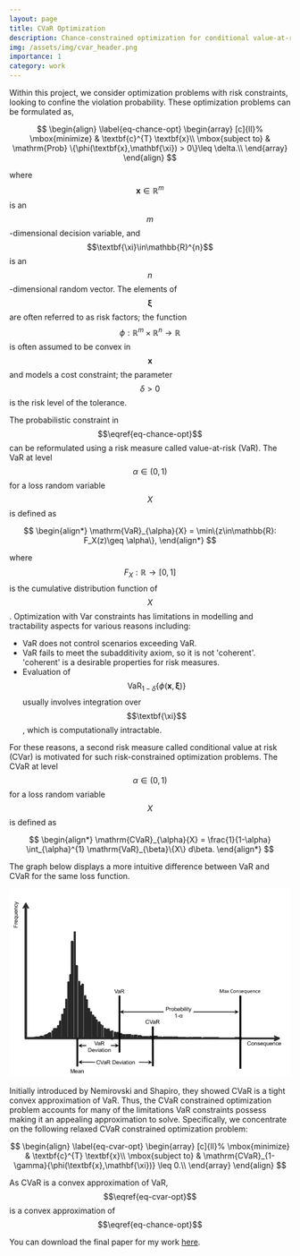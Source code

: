 ```yaml
---
layout: page
title: CVaR Optimization
description: Chance-constrained optimization for conditional value-at-risk problems
img: /assets/img/cvar_header.png
importance: 1
category: work
---
```

Within this project, we consider optimization problems with risk constraints, looking to confine the violation probability. These optimization problems can be formulated as,

$$
\begin{align}
\label{eq-chance-opt}
\begin{array}
[c]{ll}%
\mbox{minimize} & \textbf{c}^{T}
\textbf{x}\\
\mbox{subject to} & \mathrm{Prob} \{\phi(\textbf{x},\mathbf{\xi}) > 0\}\leq \delta.\\
\end{array}
\end{align}
$$

where $$\textbf{x}\in\mathbb{R}^{m}$$ is an $$m$$-dimensional decision variable, and $$\textbf{\xi}\in\mathbb{R}^{n}$$ is an $$n$$-dimensional random vector. 
The elements of $$\mathbf{\xi}$$ are often referred to as risk factors; the function $$\phi: \mathbb{R}^{m}\times\mathbb{R}^{n}
\rightarrow\mathbb{R}$$ is often assumed to be convex in $$\textbf{x}$$ and models a cost constraint; the parameter
$$\delta> 0$$ is the risk level of the tolerance.


The probabilistic constraint in $$\eqref{eq-chance-opt}$$ can be reformulated using a risk measure called value-at-risk (VaR). The VaR at level $$\alpha \in (0,1)$$ for a loss random variable $$X$$ is defined as


$$
\begin{align*}
    \mathrm{VaR}_{\alpha}{X}
    = \min\{z\in\mathbb{R}: F_X(z)\geq \alpha\},
\end{align*}
$$


where $$F_X: \mathbb{R}\rightarrow[0,1]$$ is the cumulative distribution function of $$X$$. Optimization with Var constraints has limitations in modelling and tractability aspects for various reasons including:
* VaR does not control scenarios exceeding VaR.
* VaR fails to meet the subadditivity axiom, so it is not 'coherent'. 'coherent' is a desirable properties for risk measures.
* Evaluation of $$\mathrm{VaR}_{1-\delta}\{\phi(\textbf{x},\mathbf{\xi})\}$$ usually involves integration over $$\textbf{\xi}$$, which is computationally intractable.


For these reasons, a second risk measure called conditional value at risk (CVar) is motivated for such risk-constrained optimization problems.
The CVaR at level $$\alpha \in (0,1)$$ for a loss random variable $$X$$ is defined as

$$
\begin{align*}
    \mathrm{CVaR}_{\alpha}{X} = 
    \frac{1}{1-\alpha}
    \int_{\alpha}^{1} 
    \mathrm{VaR}_{\beta}\{X\} d\beta.
\end{align*}
$$

The graph below displays a more intuitive difference between VaR and CVaR for the same loss function.

![image](/assets/img/cvar_header.png)

Initially introduced by Nemirovski and Shapiro, they showed CVaR is a tight convex approximation of VaR. Thus, the CVaR constrained optimization 
problem accounts for many of the limitations VaR constraints possess making it an appealing approximation to 
solve. Specifically, we concentrate on the following relaxed CVaR constrained optimization problem:

$$
\begin{align}
\label{eq-cvar-opt}
\begin{array}
[c]{ll}%
\mbox{minimize} & \textbf{c}^{T}
\textbf{x}\\
\mbox{subject to} & 
\mathrm{CVaR}_{1-\gamma}{\phi(\textbf{x},\mathbf{\xi})}
\leq 0.\\
\end{array}
\end{align}
$$

As CVaR is a convex approximation of VaR, $$\eqref{eq-cvar-opt}$$ is a convex approximation of 
$$\eqref{eq-chance-opt}$$

You can download the final paper for my work [here](https://anish-senapati.github.io/assets/pdf/SURF_2020_Final_Project.pdf). 